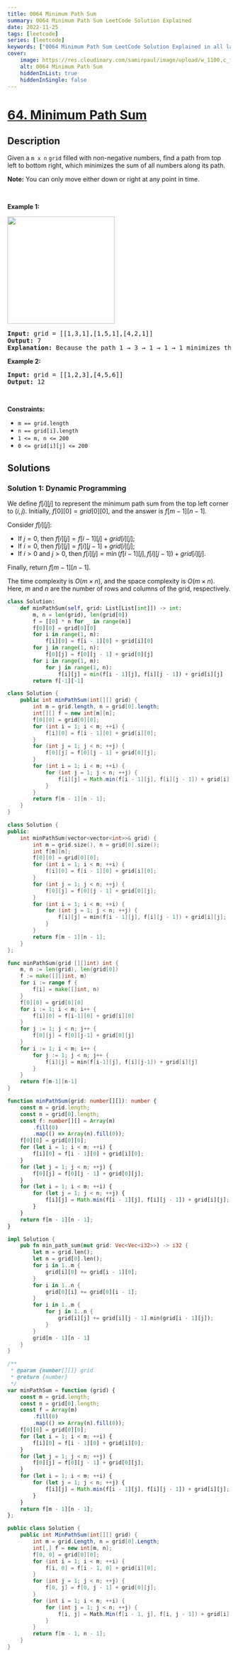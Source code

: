 ```yaml
---
title: 0064 Minimum Path Sum
summary: 0064 Minimum Path Sum LeetCode Solution Explained
date: 2022-11-25
tags: [leetcode]
series: [leetcode]
keywords: ["0064 Minimum Path Sum LeetCode Solution Explained in all languages", "0064 Minimum Path Sum", "LeetCode", "leetcode solution in Python3 C++ Java Go PHP Ruby Swift TypeScript Rust C# JavaScript C", "GeeksforGeeks", "InterviewBit", "Coding Ninjas", "HackerRank", "HackerEarth", "CodeChef", "TopCoder", "AlgoExpert", "freeCodeCamp", "Codeforces", "GitHub", "AtCoder", "Samir Paul"]
cover:
    image: https://res.cloudinary.com/samirpaul/image/upload/w_1100,c_fit,co_rgb:FFFFFF,l_text:Arial_75_bold:0064 Minimum Path Sum - Solution Explained/problem-solving.webp
    alt: 0064 Minimum Path Sum
    hiddenInList: true
    hiddenInSingle: false
---
```



# [64. Minimum Path Sum](https://leetcode.com/problems/minimum-path-sum)


## Description

<p>Given a <code>m x n</code> <code>grid</code> filled with non-negative numbers, find a path from top left to bottom right, which minimizes the sum of all numbers along its path.</p>

<p><strong>Note:</strong> You can only move either down or right at any point in time.</p>

<p>&nbsp;</p>
<p><strong class="example">Example 1:</strong></p>
<img alt="" src="https://spcdn.pages.dev/leetcode/problems/0064.Minimum%20Path%20Sum/images/minpath.jpg" style="width: 242px; height: 242px;" />
<pre>
<strong>Input:</strong> grid = [[1,3,1],[1,5,1],[4,2,1]]
<strong>Output:</strong> 7
<strong>Explanation:</strong> Because the path 1 &rarr; 3 &rarr; 1 &rarr; 1 &rarr; 1 minimizes the sum.
</pre>

<p><strong class="example">Example 2:</strong></p>

<pre>
<strong>Input:</strong> grid = [[1,2,3],[4,5,6]]
<strong>Output:</strong> 12
</pre>

<p>&nbsp;</p>
<p><strong>Constraints:</strong></p>

<ul>
	<li><code>m == grid.length</code></li>
	<li><code>n == grid[i].length</code></li>
	<li><code>1 &lt;= m, n &lt;= 200</code></li>
	<li><code>0 &lt;= grid[i][j] &lt;= 200</code></li>
</ul>

## Solutions

### Solution 1: Dynamic Programming

We define $f[i][j]$ to represent the minimum path sum from the top left corner to $(i, j)$. Initially, $f[0][0] = grid[0][0]$, and the answer is $f[m - 1][n - 1]$.

Consider $f[i][j]$:

-   If $j = 0$, then $f[i][j] = f[i - 1][j] + grid[i][j]$;
-   If $i = 0$, then $f[i][j] = f[i][j - 1] + grid[i][j]$;
-   If $i > 0$ and $j > 0$, then $f[i][j] = \min(f[i - 1][j], f[i][j - 1]) + grid[i][j]$.

Finally, return $f[m - 1][n - 1]$.

The time complexity is $O(m \times n)$, and the space complexity is $O(m \times n)$. Here, $m$ and $n$ are the number of rows and columns of the grid, respectively.

<!-- tabs:start -->

```python
class Solution:
    def minPathSum(self, grid: List[List[int]]) -> int:
        m, n = len(grid), len(grid[0])
        f = [[0] * n for _ in range(m)]
        f[0][0] = grid[0][0]
        for i in range(1, m):
            f[i][0] = f[i - 1][0] + grid[i][0]
        for j in range(1, n):
            f[0][j] = f[0][j - 1] + grid[0][j]
        for i in range(1, m):
            for j in range(1, n):
                f[i][j] = min(f[i - 1][j], f[i][j - 1]) + grid[i][j]
        return f[-1][-1]
```

```java
class Solution {
    public int minPathSum(int[][] grid) {
        int m = grid.length, n = grid[0].length;
        int[][] f = new int[m][n];
        f[0][0] = grid[0][0];
        for (int i = 1; i < m; ++i) {
            f[i][0] = f[i - 1][0] + grid[i][0];
        }
        for (int j = 1; j < n; ++j) {
            f[0][j] = f[0][j - 1] + grid[0][j];
        }
        for (int i = 1; i < m; ++i) {
            for (int j = 1; j < n; ++j) {
                f[i][j] = Math.min(f[i - 1][j], f[i][j - 1]) + grid[i][j];
            }
        }
        return f[m - 1][n - 1];
    }
}
```

```cpp
class Solution {
public:
    int minPathSum(vector<vector<int>>& grid) {
        int m = grid.size(), n = grid[0].size();
        int f[m][n];
        f[0][0] = grid[0][0];
        for (int i = 1; i < m; ++i) {
            f[i][0] = f[i - 1][0] + grid[i][0];
        }
        for (int j = 1; j < n; ++j) {
            f[0][j] = f[0][j - 1] + grid[0][j];
        }
        for (int i = 1; i < m; ++i) {
            for (int j = 1; j < n; ++j) {
                f[i][j] = min(f[i - 1][j], f[i][j - 1]) + grid[i][j];
            }
        }
        return f[m - 1][n - 1];
    }
};
```

```go
func minPathSum(grid [][]int) int {
	m, n := len(grid), len(grid[0])
	f := make([][]int, m)
	for i := range f {
		f[i] = make([]int, n)
	}
	f[0][0] = grid[0][0]
	for i := 1; i < m; i++ {
		f[i][0] = f[i-1][0] + grid[i][0]
	}
	for j := 1; j < n; j++ {
		f[0][j] = f[0][j-1] + grid[0][j]
	}
	for i := 1; i < m; i++ {
		for j := 1; j < n; j++ {
			f[i][j] = min(f[i-1][j], f[i][j-1]) + grid[i][j]
		}
	}
	return f[m-1][n-1]
}
```

```ts
function minPathSum(grid: number[][]): number {
    const m = grid.length;
    const n = grid[0].length;
    const f: number[][] = Array(m)
        .fill(0)
        .map(() => Array(n).fill(0));
    f[0][0] = grid[0][0];
    for (let i = 1; i < m; ++i) {
        f[i][0] = f[i - 1][0] + grid[i][0];
    }
    for (let j = 1; j < n; ++j) {
        f[0][j] = f[0][j - 1] + grid[0][j];
    }
    for (let i = 1; i < m; ++i) {
        for (let j = 1; j < n; ++j) {
            f[i][j] = Math.min(f[i - 1][j], f[i][j - 1]) + grid[i][j];
        }
    }
    return f[m - 1][n - 1];
}
```

```rust
impl Solution {
    pub fn min_path_sum(mut grid: Vec<Vec<i32>>) -> i32 {
        let m = grid.len();
        let n = grid[0].len();
        for i in 1..m {
            grid[i][0] += grid[i - 1][0];
        }
        for i in 1..n {
            grid[0][i] += grid[0][i - 1];
        }
        for i in 1..m {
            for j in 1..n {
                grid[i][j] += grid[i][j - 1].min(grid[i - 1][j]);
            }
        }
        grid[m - 1][n - 1]
    }
}
```

```js
/**
 * @param {number[][]} grid
 * @return {number}
 */
var minPathSum = function (grid) {
    const m = grid.length;
    const n = grid[0].length;
    const f = Array(m)
        .fill(0)
        .map(() => Array(n).fill(0));
    f[0][0] = grid[0][0];
    for (let i = 1; i < m; ++i) {
        f[i][0] = f[i - 1][0] + grid[i][0];
    }
    for (let j = 1; j < n; ++j) {
        f[0][j] = f[0][j - 1] + grid[0][j];
    }
    for (let i = 1; i < m; ++i) {
        for (let j = 1; j < n; ++j) {
            f[i][j] = Math.min(f[i - 1][j], f[i][j - 1]) + grid[i][j];
        }
    }
    return f[m - 1][n - 1];
};
```

```cs
public class Solution {
    public int MinPathSum(int[][] grid) {
        int m = grid.Length, n = grid[0].Length;
        int[,] f = new int[m, n];
        f[0, 0] = grid[0][0];
        for (int i = 1; i < m; ++i) {
            f[i, 0] = f[i - 1, 0] + grid[i][0];
        }
        for (int j = 1; j < n; ++j) {
            f[0, j] = f[0, j - 1] + grid[0][j];
        }
        for (int i = 1; i < m; ++i) {
            for (int j = 1; j < n; ++j) {
                f[i, j] = Math.Min(f[i - 1, j], f[i, j - 1]) + grid[i][j];
            }
        }
        return f[m - 1, n - 1];
    }
}
```

<!-- tabs:end -->

<!-- end -->
